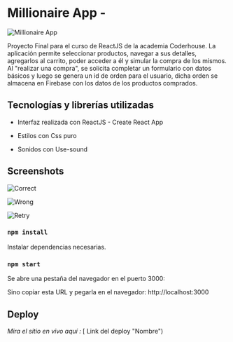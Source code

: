 # Millionaire App - 

![Millionaire App](https://i.ibb.co/hV38v07/Screenshot-1.png "millionaire")

Proyecto Final para el curso de ReactJS de la academia Coderhouse. 
La aplicación permite seleccionar productos, navegar a sus detalles, agregarlos al carrito, poder acceder a él y simular la compra de los mismos.
Al "realizar una compra", se solicita completar un formulario con datos básicos y luego se genera un id de orden para el usuario, dicha orden se almacena en 
Firebase con los datos de los productos comprados. 

## Tecnologías y librerías utilizadas

- Interfaz realizada con ReactJS - Create React App

- Estilos con Css puro

- Sonidos con Use-sound
 

## Screenshots

![Correct](https://i.ibb.co/JHvK09x/Screenshot-2.png "correct")

![Wrong](https://i.ibb.co/vjTm5nW/Screenshot-3.png "wrong")

![Retry](https://i.ibb.co/BsHXDLG/Screenshot-4.png "retry")


### `npm install`

Instalar dependencias necesarias.

### `npm start`

Se abre una pestaña del navegador en el puerto 3000:

Sino copiar esta URL y pegarla en el navegador: http://localhost:3000


## Deploy

*Mira el sitio en vivo aquí :* [ Link del deploy "Nombre")